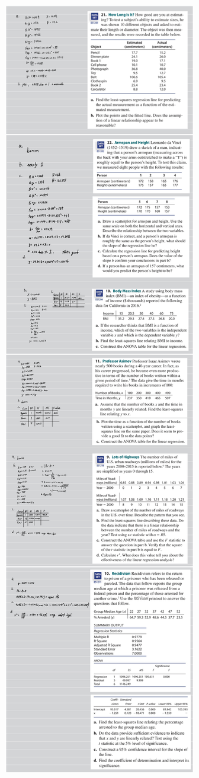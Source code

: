 ![image](https://github.com/HWTeng-Teaching/202502-Statistics-II/blob/main/112550116_Tim/HW0407/IMG_1541.jpeg)
![image](https://github.com/HWTeng-Teaching/202502-Statistics-II/blob/main/112550116_Tim/HW0407/IMG_1542.jpeg)
![image](https://github.com/HWTeng-Teaching/202502-Statistics-II/blob/main/112550116_Tim/HW0407/IMG_1543.jpeg)
![image](https://github.com/HWTeng-Teaching/202502-Statistics-II/blob/main/112550116_Tim/HW0407/IMG_1544.jpeg)